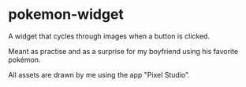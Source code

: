 # pokemon-widget

A widget that cycles through images when a button is clicked.

Meant as practise and as a surprise for my boyfriend using his favorite pokémon.

All assets are drawn by me using the app "Pixel Studio".
